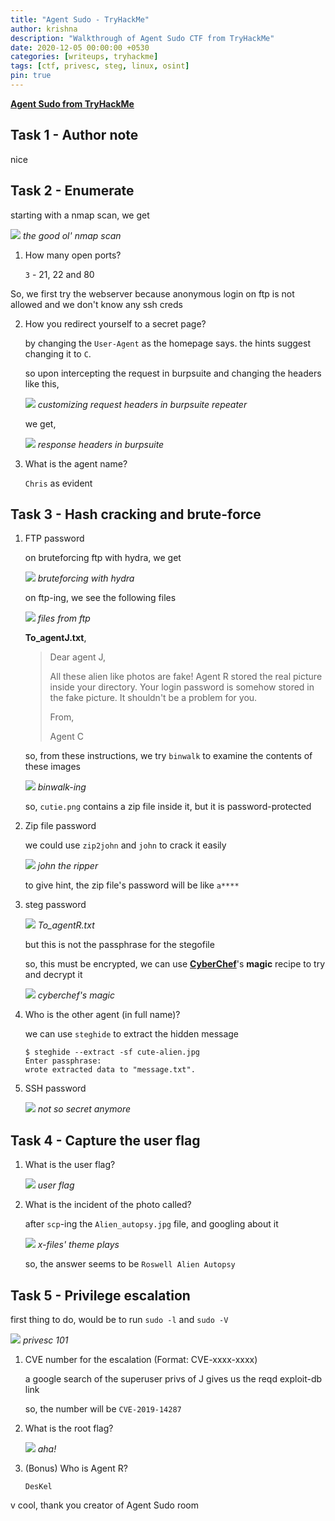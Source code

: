 ```yaml
---
title: "Agent Sudo - TryHackMe"
author: krishna
description: "Walkthrough of Agent Sudo CTF from TryHackMe"
date: 2020-12-05 00:00:00 +0530
categories: [writeups, tryhackme]
tags: [ctf, privesc, steg, linux, osint]
pin: true
---
```


**[Agent Sudo from TryHackMe](https://tryhackme.com/room/agentsudoctf)**

## Task 1 - Author note

nice

## Task 2 - Enumerate

starting with a nmap scan, we get

![](/assets/img/tryhackme/agentsudo/agentsudo1.png)
_the good ol' nmap scan_

1. How many open ports?

	`3` - 21, 22 and 80

So, we first try the webserver because anonymous login on ftp is not allowed and we don't know any ssh creds

2. How you redirect yourself to a secret page?

	by changing the `User-Agent` as the homepage says. the hints suggest changing it to `C`.

	so upon intercepting the request in burpsuite and changing the headers like this,

	![](/assets/img/tryhackme/agentsudo/agentsudo2.png)
	_customizing request headers in burpsuite repeater_

	we get,

	![](/assets/img/tryhackme/agentsudo/agentsudo3.png)
	_response headers in burpsuite_

3. What is the agent name?

	`Chris` as evident

## Task 3 - Hash cracking and brute-force

1. FTP password

	on bruteforcing ftp with hydra, we get

	![](/assets/img/tryhackme/agentsudo/agentsudo4.png)
	_bruteforcing with hydra_

	on ftp-ing, we see the following files

	![](/assets/img/tryhackme/agentsudo/agentsudo5.png)
	_files from ftp_

	**To_agentJ.txt**,

	> Dear agent J,
	>
	> All these alien like photos are fake! Agent R stored the real picture inside your directory. Your login password is somehow stored in the fake picture. It shouldn't be a problem for you.
	>
	> From,
	>
	> Agent C

	so, from these instructions, we try `binwalk` to examine the contents of these images

	![](/assets/img/tryhackme/agentsudo/agentsudo6.png)
	_binwalk-ing_

	so, `cutie.png` contains a zip file inside it, but it is password-protected

2. Zip file password

	we could use `zip2john` and `john` to crack it easily

	![](/assets/img/tryhackme/agentsudo/agentsudo14.png)
	_john the ripper_

	to give hint, the zip file's password will be like `a****`

3. steg password

	![](/assets/img/tryhackme/agentsudo/agentsudo7.png)
	_To\_agentR.txt_

	but this is not the passphrase for the stegofile

	so, this must be encrypted, we can use **[CyberChef](https://gchq.github.io/CyberChef/)**'s **magic** recipe to try and decrypt it

	![](/assets/img/tryhackme/agentsudo/agentsudo8.png)
	_cyberchef's magic_

4. Who is the other agent (in full name)?

	we can use `steghide` to extract the hidden message

	```console
	$ steghide --extract -sf cute-alien.jpg
	Enter passphrase: 
	wrote extracted data to "message.txt".
	```

5. SSH password

	![](/assets/img/tryhackme/agentsudo/agentsudo9.png)
	_not so secret anymore_

## Task 4 - Capture the user flag

1. What is the user flag?

	![](/assets/img/tryhackme/agentsudo/agentsudo10.png)
	_user flag_

2. What is the incident of the photo called?

	after `scp`-ing the `Alien_autopsy.jpg` file, and googling about it

	![](/assets/img/tryhackme/agentsudo/agentsudo11.png)
	_x-files' theme plays_

	so, the answer seems to be `Roswell Alien Autopsy`

## Task 5 - Privilege escalation

first thing to do, would be to run `sudo -l` and `sudo -V`

![](/assets/img/tryhackme/agentsudo/agentsudo12.png)
_privesc 101_

1. CVE number for the escalation (Format: CVE-xxxx-xxxx)

	a google search of the superuser privs of J gives us the reqd exploit-db link

	so, the number will be `CVE-2019-14287`

2. What is the root flag?

	![](/assets/img/tryhackme/agentsudo/agentsudo13.png)
	_aha!_

3. (Bonus) Who is Agent R?

	`DesKel`

v cool, thank you creator of Agent Sudo room
